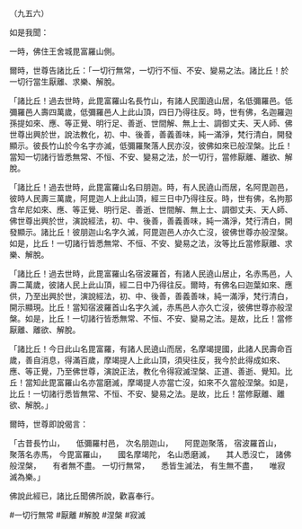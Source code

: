 （九五六）

如是我聞：

一時，佛住王舍城毘富羅山側。

爾時，世尊告諸比丘：「一切行無常，一切行不恒、不安、變易之法。諸比丘！於一切行當生厭離、求樂、解脫。

「諸比丘！過去世時，此毘富羅山名長竹山，有諸人民圍遶山居，名低彌羅邑。低彌羅邑人壽四萬歲，低彌羅邑人上此山頂，四日乃得往反。時，世有佛，名迦羅迦孫提如來、應、等正覺、明行足、善逝、世間解、無上士、調御丈夫、天人師、佛世尊出興於世，說法教化，初、中、後善，善義善味，純一滿淨，梵行清白，開發顯示。彼長竹山於今名字亦滅，低彌羅聚落人民亦沒，彼佛如來已般涅槃。比丘！當知一切諸行皆悉無常、不恒、不安、變易之法，於一切行，當修厭離、離欲、解脫。

「諸比丘！過去世時，此毘富羅山名曰朋迦。時，有人民遶山而居，名阿毘迦邑，彼時人民壽三萬歲，阿毘迦人上此山頂，經三日中乃得往反。時，世有佛，名拘那含牟尼如來、應、等正覺、明行足、善逝、世間解、無上士、調御丈夫、天人師、佛世尊出興於世，演說經法，初、中、後善，善義善味，純一滿淨，梵行清白，開發顯示。諸比丘！彼朋迦山名字久滅，阿毘迦邑人亦久亡沒，彼佛世尊亦般涅槃。如是，比丘！一切諸行皆悉無常、不恒、不安、變易之法，汝等比丘當修厭離、求樂、解脫。

「諸比丘！過去世時，此毘富羅山名宿波羅首，有諸人民遶山居止，名赤馬邑，人壽二萬歲，彼諸人民上此山頂，經二日中乃得往反。爾時，有佛名曰迦葉如來、應供，乃至出興於世，演說經法，初、中、後善，善義善味，純一滿淨，梵行清白，開示顯現。比丘！當知宿波羅首山名字久滅，赤馬邑人亦久亡沒，彼佛世尊亦般涅槃。如是，比丘！一切諸行皆悉無常、不恒、不安、變易之法。是故，比丘！當修厭離、離欲、解脫。

「諸比丘！今日此山名毘富羅，有諸人民遶山而居，名摩竭提國，此諸人民壽命百歲，善自消息，得滿百歲，摩竭提人上此山頂，須臾往反，我今於此得成如來、應、等正覺，乃至佛世尊，演說正法，教化令得寂滅涅槃、正道、善逝、覺知。比丘！當知此毘富羅山名亦當磨滅，摩竭提人亦當亡沒，如來不久當般涅槃。如是，比丘！一切諸行悉皆無常、不恒、不安、變易之法。是故，比丘！當修厭離、離欲、解脫。」

爾時，世尊即說偈言：

「古昔長竹山，　　低彌羅村邑，
次名朋迦山，　　阿毘迦聚落，
宿波羅首山，　　聚落名赤馬，
今毘富羅山，　　國名摩竭陀，
名山悉磨滅，　　其人悉沒亡，
諸佛般涅槃，　　有者無不盡。
一切行無常，　　悉皆生滅法，
有生無不盡，　　唯寂滅為樂。」

佛說此經已，諸比丘聞佛所說，歡喜奉行。













#一切行無常
#厭離
#解脫
#涅槃
#寂滅

